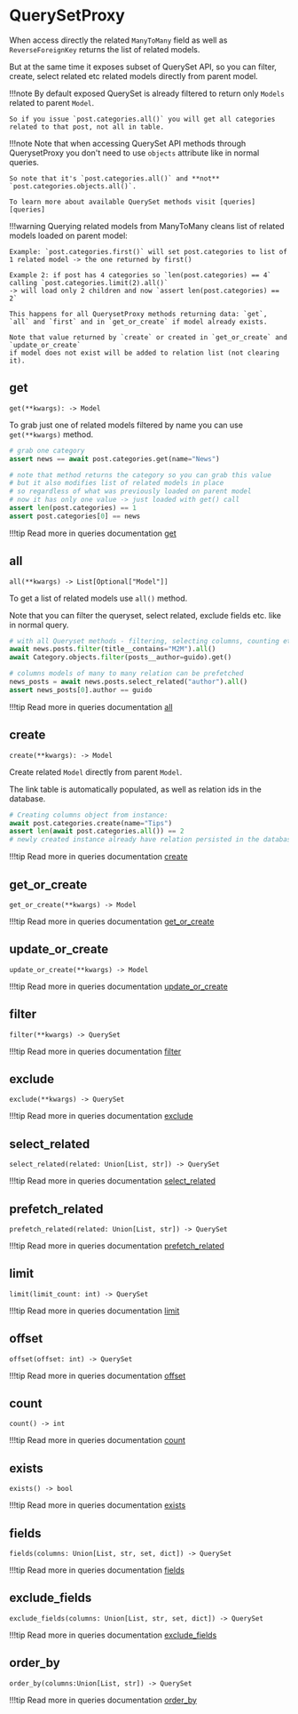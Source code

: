 # QuerySetProxy

When access directly the related `ManyToMany` field as well as `ReverseForeignKey` returns the list of related models.

But at the same time it exposes subset of QuerySet API, so you can filter, create, select related etc related models directly from parent model.

!!!note
    By default exposed QuerySet is already filtered to return only `Models` related to parent `Model`.
    
    So if you issue `post.categories.all()` you will get all categories related to that post, not all in table.

!!!note
    Note that when accessing QuerySet API methods through QuerysetProxy you don't 
    need to use `objects` attribute like in normal queries.
    
    So note that it's `post.categories.all()` and **not** `post.categories.objects.all()`.
    
    To learn more about available QuerySet methods visit [queries][queries]

!!!warning
    Querying related models from ManyToMany cleans list of related models loaded on parent model:
    
    Example: `post.categories.first()` will set post.categories to list of 1 related model -> the one returned by first()
    
    Example 2: if post has 4 categories so `len(post.categories) == 4` calling `post.categories.limit(2).all()` 
    -> will load only 2 children and now `assert len(post.categories) == 2`
    
    This happens for all QuerysetProxy methods returning data: `get`, `all` and `first` and in `get_or_create` if model already exists.
    
    Note that value returned by `create` or created in `get_or_create` and `update_or_create` 
    if model does not exist will be added to relation list (not clearing it).

## get

`get(**kwargs): -> Model` 

To grab just one of related models filtered by name you can use `get(**kwargs)` method.

```python
# grab one category
assert news == await post.categories.get(name="News")

# note that method returns the category so you can grab this value
# but it also modifies list of related models in place
# so regardless of what was previously loaded on parent model
# now it has only one value -> just loaded with get() call
assert len(post.categories) == 1
assert post.categories[0] == news

```

!!!tip
    Read more in queries documentation [get][get]

## all

`all(**kwargs) -> List[Optional["Model"]]`

To get a list of related models use `all()` method. 

Note that you can filter the queryset, select related, exclude fields etc. like in normal query.

```python
# with all Queryset methods - filtering, selecting columns, counting etc.
await news.posts.filter(title__contains="M2M").all()
await Category.objects.filter(posts__author=guido).get()

# columns models of many to many relation can be prefetched
news_posts = await news.posts.select_related("author").all()
assert news_posts[0].author == guido
```

!!!tip
    Read more in queries documentation [all][all]

## create

`create(**kwargs): -> Model` 

Create related `Model` directly from parent `Model`.

The link table is automatically populated, as well as relation ids in the database.

```python
# Creating columns object from instance:
await post.categories.create(name="Tips")
assert len(await post.categories.all()) == 2
# newly created instance already have relation persisted in the database
```

!!!tip
    Read more in queries documentation [create][create]


## get_or_create

`get_or_create(**kwargs) -> Model`

!!!tip
    Read more in queries documentation [get_or_create][get_or_create]

## update_or_create

`update_or_create(**kwargs) -> Model`

!!!tip
    Read more in queries documentation [update_or_create][update_or_create]

## filter

`filter(**kwargs) -> QuerySet`

!!!tip
    Read more in queries documentation [filter][filter]

## exclude

`exclude(**kwargs) -> QuerySet`

!!!tip
    Read more in queries documentation [exclude][exclude]

## select_related

`select_related(related: Union[List, str]) -> QuerySet`

!!!tip
    Read more in queries documentation [select_related][select_related]

## prefetch_related

`prefetch_related(related: Union[List, str]) -> QuerySet`

!!!tip
    Read more in queries documentation [prefetch_related][prefetch_related]

## limit

`limit(limit_count: int) -> QuerySet`

!!!tip
    Read more in queries documentation [limit][limit]

## offset

`offset(offset: int) -> QuerySet`

!!!tip
    Read more in queries documentation [offset][offset]

## count

`count() -> int`

!!!tip
    Read more in queries documentation [count][count]

## exists

`exists() -> bool`

!!!tip
    Read more in queries documentation [exists][exists]

## fields

`fields(columns: Union[List, str, set, dict]) -> QuerySet`

!!!tip
    Read more in queries documentation [fields][fields]

## exclude_fields

`exclude_fields(columns: Union[List, str, set, dict]) -> QuerySet`

!!!tip
    Read more in queries documentation [exclude_fields][exclude_fields]

## order_by

`order_by(columns:Union[List, str]) -> QuerySet`

!!!tip
    Read more in queries documentation [order_by][order_by]


[queries]: ../queries.md
[get]: ../queries.md#get
[all]: ../queries.md#all
[create]: ../queries.md#create
[get_or_create]: ../queries.md#get_or_create
[update_or_create]: ../queries.md#update_or_create
[filter]: ../queries.md#filter
[exclude]: ../queries.md#exclude
[select_related]: ../queries.md#select_related
[prefetch_related]: ../queries.md#prefetch_related
[limit]: ../queries.md#limit
[offset]: ../queries.md#offset
[count]: ../queries.md#count
[exists]: ../queries.md#exists
[fields]: ../queries.md#fields
[exclude_fields]: ../queries.md#exclude_fields
[order_by]: ../queries.md#order_by